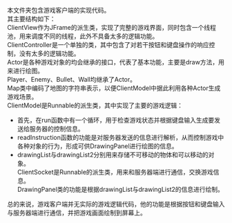 本文件夹包含游戏客户端的实现代码。  
其主要结构如下：  
ClientView作为JFrame的派生类，实现了完整的游戏界面，同时包含一个线程池，用来调度不同的线程，此外不具备太多的逻辑功能。  
ClientController是一个单独的类，其中包含了对若干按钮和键盘操作的响应控制，没有太多的逻辑功能。  
Actor是各种游戏对象的均会继承的接口，代表了基本功能，主要是draw方法，用来进行绘图。  
Player、Enemy、Bullet、Wall均继承了Actor。  
Map类中编码了地图的字符串表示，以便ClientModel中据此利用各种Actor生成游戏场景。  
ClientModel是Runnable的派生类，其中实现了主要的游戏逻辑：
  - 首先，在run函数中有一个循环，用于检查游戏状态并根据键盘输入生成要发送给服务器的控制信息。  
  - readInstruction函数的功能是对服务器发送的信息进行解析，从而控制游戏中各种对象的行为，形成可供DrawingPanel进行绘图的信息。  
  - drawingList与drawingList2分别用来存储不可移动的物体和可以移动的对象。  
ClientSocket是Runnable的派生类，用来和服务器端进行通信，交换游戏信息。  
DrawingPanel类的功能是根据drawingList与drawingList2的信息进行绘制。  
  
总的来说，游戏客户端并无实际的游戏逻辑代码，他的功能是根据按钮和键盘输入与服务器端进行通信，并把游戏画面绘制到屏幕上。  
